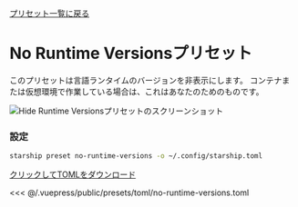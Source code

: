 [プリセット一覧に戻る](./README.md#no-runtime-versions)

# No Runtime Versionsプリセット

このプリセットは言語ランタイムのバージョンを非表示にします。 コンテナまたは仮想環境で作業している場合は、これはあなたのためのものです。

![Hide Runtime Versionsプリセットのスクリーンショット](/presets/img/no-runtime-versions.png)

### 設定

```sh
starship preset no-runtime-versions -o ~/.config/starship.toml
```

[クリックしてTOMLをダウンロード](/presets/toml/no-runtime-versions.toml)

<<< @/.vuepress/public/presets/toml/no-runtime-versions.toml
